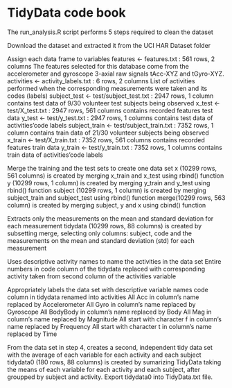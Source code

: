 # TidyData code book
The run_analysis.R script performs 5 steps required to clean the dataset

Download the dataset and extracted it from the UCI HAR Dataset folder

Assign each data frame to variables
features <- features.txt : 561 rows, 2 columns 
The features selected for this database come from the accelerometer and gyroscope 3-axial raw signals tAcc-XYZ and tGyro-XYZ.
activities <- activity_labels.txt : 6 rows, 2 columns 
List of activities performed when the corresponding measurements were taken and its codes (labels)
subject_test <- test/subject_test.txt : 2947 rows, 1 column 
contains test data of 9/30 volunteer test subjects being observed
x_test <- test/X_test.txt : 2947 rows, 561 columns 
contains recorded features test data
y_test <- test/y_test.txt : 2947 rows, 1 columns 
contains test data of activities’code labels
subject_train <- test/subject_train.txt : 7352 rows, 1 column 
contains train data of 21/30 volunteer subjects being observed
x_train <- test/X_train.txt : 7352 rows, 561 columns 
contains recorded features train data
y_train <- test/y_train.txt : 7352 rows, 1 columns 
contains train data of activities’code labels

Merge the training and the test sets to create one data set
x (10299 rows, 561 columns) is created by merging x_train and x_test using rbind() function
y (10299 rows, 1 column) is created by merging y_train and y_test using rbind() function
subject (10299 rows, 1 column) is created by merging subject_train and subject_test using rbind() function
merge(10299 rows, 563 column) is created by merging subject, y and x using cbind() function

Extracts only the measurements on the mean and standard deviation for each measurement
tidydata (10299 rows, 88 columns) is created by subsetting merge, selecting only columns: subject, code and the measurements on the mean and standard deviation (std) for each measurement

Uses descriptive activity names to name the activities in the data set
Entire numbers in code column of the tidydata replaced with corresponding activity taken from second column of the  activities variable

Appropriately labels the data set with descriptive variable names
code column in tidydata renamed into activities
All Acc in column’s name replaced by Accelerometer
All Gyro in column’s name replaced by Gyroscope
All BodyBody in column’s name replaced by Body
All Mag in column’s name replaced by Magnitude
All start with character f in column’s name replaced by Frequency
All start with character t in column’s name replaced by Time

From the data set in step 4, creates a second, independent tidy data set with the average of each variable for each activity and each subject
tidydata0 (180 rows, 88 columns) is created by sumarizing TidyData taking the means of each variable for each activity and each subject, after groupped by subject and activity.
Export tidydata0 into TidyData.txt file.
